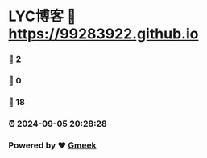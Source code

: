 # LYC博客 :link: https://99283922.github.io 
### :page_facing_up: [2](https://99283922.github.io/tag.html) 
### :speech_balloon: 0 
### :hibiscus: 18 
### :alarm_clock: 2024-09-05 20:28:28 
### Powered by :heart: [Gmeek](https://github.com/Meekdai/Gmeek)
